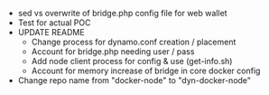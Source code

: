 * sed vs overwrite of bridge.php config file for web wallet
* Test for actual POC
* UPDATE README
  - Change process for dynamo.conf creation / placement
  - Account for bridge.php needing user / pass 
  - Add node client process for config & use (get-info.sh)
  - Account for memory increase of bridge in core docker config
* Change repo name from "docker-node" to "dyn-docker-node"
